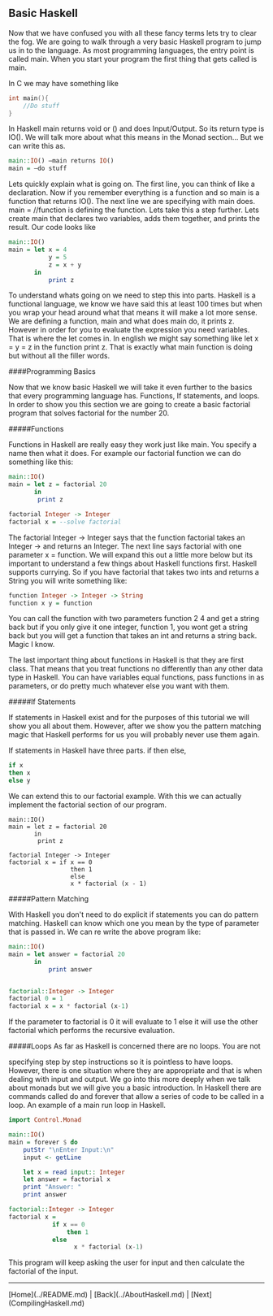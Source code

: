 Basic Haskell
-------------

Now that we have confused you with all these fancy terms lets try to clear the
fog. We are going to walk through a very basic Haskell program to jump us in to
the language. As most programming languages, the entry point is called main.
When you start your program the first thing that gets called is main.

In C we may have something like

```C
int main(){
	//Do stuff
}
```

In Haskell main returns void or () and does Input/Output. So its return type is
IO(). We will talk more about what this means in the Monad section… But we can
write this as.

```Haskell
main::IO() —main returns IO()
main = —do stuff
```

Lets quickly explain what is going on. The first line, you can think of like a
declaration. Now if you remember everything is a function and so main is a
function that returns IO(). The next line we are specifying with main does.
main = //function is defining the function. Lets take this a step further. Lets
create main that declares two variables, adds them together, and prints the
result. Our code looks like

```Haskell
main::IO()
main = let x = 4
           y = 5
           z = x + y
       in
           print z
```

To understand whats going on we need to step this into parts. Haskell is a
functional language, we know we have said this at least 100 times but when you
wrap your head around what that means it will make a lot more sense. We are
defining a function, main and what does main do, it prints z. However in order
for you to evaluate the expression you need variables. That is where the let
comes in. In english we might say something like let x = y = z in the function
print z. That is exactly what main function is doing but without all the filler
words.

####Programming Basics

Now that we know basic Haskell we will take it even further to the basics that
every programming language has. Functions, If statements, and loops. In order
to show you this section we are going to create a basic factorial program that
solves factorial for the number 20.

#####Functions

Functions in Haskell are really easy they work just like main. You specify a
name then what it does. For example our factorial function we can do something
like this:

```Haskell
main::IO()
main = let z = factorial 20
       in
       	print z

factorial Integer -> Integer
factorial x = --solve factorial
```

The factorial Integer -> Integer says that the function factorial takes an
Integer -> and returns an Integer. The next line says factorial with one
parameter x = function. We will expand this out a little more below but its
important to understand a few things about Haskell functions first. Haskell
supports currying. So if you have factorial that takes two ints and returns a
String you will write something like:

```Haskell
function Integer -> Integer -> String
function x y = function
```

You can call the function with two parameters function 2 4 and get a string
back but if you only give it one integer, function 1, you wont get a string
back but you will get a function that takes an int and returns a string back.
Magic I know.

The last important thing about functions in Haskell is that they are first
class. That means that you treat functions no differently than any other data
type in Haskell. You can have variables equal functions, pass functions in as
parameters, or do pretty much whatever else you want with them.

#####If Statements

If statements in Haskell exist and for the purposes of this tutorial we will
show you all about them. However, after we show you the pattern matching magic
that Haskell performs for us you will probably never use them again.

If statements in Haskell have three parts. if then else,

```Haskell
if x
then x
else y
```

We can extend this to our factorial example. With this we can actually
implement the factorial section of our program.

```Haskel
main::IO()
main = let z = factorial 20
       in
       	print z

factorial Integer -> Integer
factorial x = if x == 0
				 then 1
				 else
				 x * factorial (x - 1)
```

#####Pattern Matching

With Haskell you don't need to do explicit if statements you can do pattern
matching. Haskell can know which one you mean by the type of parameter that is
passed in. We can re write the above program like:

```Haskell
main::IO()
main = let answer = factorial 20
       in
           print answer


factorial::Integer -> Integer
factorial 0 = 1
factorial x = x * factorial (x-1)
```

If the parameter to factorial is 0 it will evaluate to 1 else it will use the
other factorial which performs the recursive evaluation.

#####Loops As far as Haskell is concerned there are no loops. You are not

specifying step by step instructions so it is pointless to have loops. However,
there is one situation where they are appropriate and that is when dealing with
input and output. We go into this more deeply when we talk about monads but we
will give you a basic introduction. In Haskell there are commands called do and
forever that allow a series of code to be called in a loop. An example of a
main run loop in Haskell.

```Haskell
import Control.Monad

main::IO()
main = forever $ do
    putStr "\nEnter Input:\n"
    input <- getLine

    let x = read input:: Integer
    let answer = factorial x
    print "Answer: "
    print answer

factorial::Integer -> Integer
factorial x =
            if x == 0
                then 1
            else
                  x * factorial (x-1)
```

This program will keep asking the user for input and then calculate the
factorial of the input.

<!---
At the bottom of every page we need a next and previous button 
-->
<hr>
[Home](../README.md) | [Back](../AboutHaskell.md) | [Next](CompilingHaskell.md)